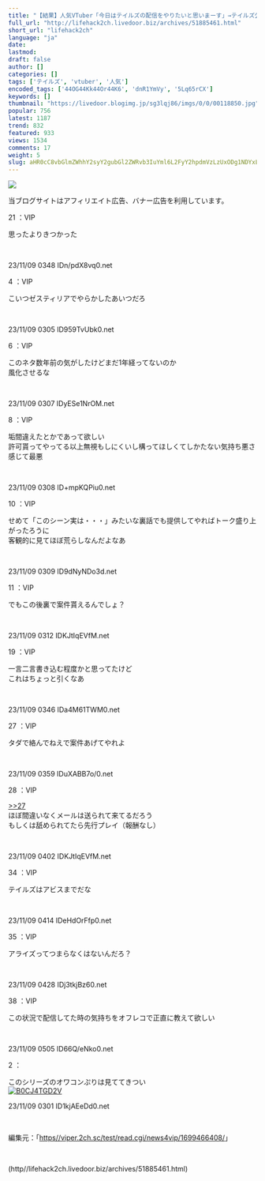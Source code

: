 ```yaml
---
title: "【結果】人気VTuber「今日はテイルズの配信をやりたいと思いまーす」→テイルズ公式「んほおおおおお！」→"
full_url: "http://lifehack2ch.livedoor.biz/archives/51885461.html"
short_url: "lifehack2ch"
language: "ja"
date: 
lastmod: 
draft: false
author: []
categories: []
tags: ['テイルズ', 'vtuber', '人気']
encoded_tags: ['44OG44Kk44Or44K6', 'dnR1YmVy', '5Lq65rCX']
keywords: []
thumbnail: "https://livedoor.blogimg.jp/sg3lqj86/imgs/0/0/00118850.jpg"
popular: 756
latest: 1187
trend: 832
featured: 933
views: 1534
comments: 17
weight: 5
slug: aHR0cC8vbGlmZWhhY2syY2gubGl2ZWRvb3IuYml6L2FyY2hpdmVzLzUxODg1NDYxLmh0bWw=
---
```


![](https://livedoor.blogimg.jp/sg3lqj86/imgs/0/0/00118850.jpg)

<div><p>当ブログサイトはアフィリエイト広告、バナー広告を利用しています。</p><p class='t_name'>21 ：VIP</p> <p class='r1'>思ったよりきつかった </p><br><p>23/11/09 0348 IDn/pdX8vq0.net</p> <p class='t_name'>4 ：VIP</p> <p class='r4'>こいつゼスティリアでやらかしたあいつだろ </p><br><p>23/11/09 0305 ID959TvUbk0.net</p> <p class='t_name'>6 ：VIP</p> <p class='r4'>このネタ数年前の気がしたけどまだ1年経ってないのか <br> 風化させるな </p><br><p>23/11/09 0307 IDyESe1NrOM.net</p> <p class='t_name'>8 ：VIP</p> <p class='r4'>垢間違えたとかであって欲しい <br> 許可貰ってやってる以上無視もしにくいし構ってほしくてしかたない気持ち悪さ感じて最悪 </p><br><p>23/11/09 0308 ID+mpKQPiu0.net</p> <p class='t_name'>10 ：VIP</p> <p class='r4'>せめて「このシーン実は・・・」みたいな裏話でも提供してやればトーク盛り上がったろうに <br> 客観的に見てほぼ荒らしなんだよなあ </p><br><p>23/11/09 0309 ID9dNyNDo3d.net</p> <p class='t_name'>11 ：VIP</p> <p class='r4'>でもこの後裏で案件貰えるんでしょ？ </p><br><p>23/11/09 0312 IDKJtIqEVfM.net</p> <p class='t_name'>19 ：VIP</p> <p class='r4'>一言二言書き込む程度かと思ってたけど <br> これはちょっと引くなあ </p><br><p>23/11/09 0346 IDa4M61TWM0.net</p> <p class='t_name'>27 ：VIP</p> <p class='r4'>タダで絡んでねえで案件あげてやれよ </p><br><p>23/11/09 0359 IDuXABB7o/0.net</p> <p class='t_name_res'>28 ：VIP</p> <p class='r4'><a href='#res_27'>>>27</a> <br> ほぼ間違いなくメールは送られて来てるだろう <br> もしくは舐められてたら先行プレイ（報酬なし） </p><br><p>23/11/09 0402 IDKJtIqEVfM.net</p> <p class='t_name'>34 ：VIP</p> <p class='r4'>テイルズはアビスまでだな </p><br><p>23/11/09 0414 IDeHdOrFfp0.net</p> <p class='t_name'>35 ：VIP</p> <p class='r4'>アライズってつまらなくはないんだろ？ </p><br><p>23/11/09 0428 IDj3tkjBz60.net</p> <p class='t_name'>38 ：VIP</p> <p class='r4'>この状況で配信してた時の気持ちをオフレコで正直に教えて欲しい </p><br><p>23/11/09 0505 ID66Q/eNko0.net</p> <p class='t_name'>2 ： </p> <p class='r2'>このシリーズのオワコンぷりは見ててきつい<br><a href='https//www.amazon.co.jp/dp/B0CJ4TGD2V/?tag=nishiky24-22' target='_blank'><img src='https//m.media-amazon.com/images/I/51L0-5ECU8L._SL500_.jpg' alt='B0CJ4TGD2V' border='0'></a> </p><p>23/11/09 0301 ID1kjAEeDd0.net</p> <br><p class='p_url'>編集元：「<a href='https//viper.2ch.sc/test/read.cgi/news4vip/1699466408/' target='_blank'>https//viper.2ch.sc/test/read.cgi/news4vip/1699466408/</a>」</p> <br clear='all'></div>

(http//lifehack2ch.livedoor.biz/archives/51885461.html)
